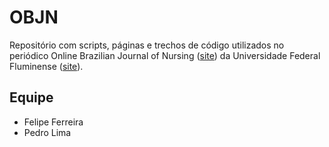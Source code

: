 # OBJN
Repositório com scripts, páginas e trechos de código utilizados no periódico Online Brazilian Journal of Nursing ([site](http://www.objnursing.uff.br)) da Universidade Federal Fluminense ([site](http://www.uff.br)).

## Equipe
- Felipe Ferreira
- Pedro Lima
